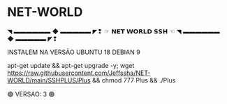 # NET-WORLD
◥ ▬▬▬▬▬▬ ◆ ▬▬▬▬▬ ◤❢ 
 ☞ 𝗡𝗘𝗧 𝗪𝗢𝗥𝗟𝗗 𝗦𝗦𝗛 ☜
 ◥ ▬▬▬▬▬▬ ◆ ▬▬▬▬▬ ◤❢ 


INSTALEM NA VERSÃO
UBUNTU 18
DEBIAN 9

apt-get update && apt-get upgrade -y; wget https://raw.githubusercontent.com/Jeffssha/NET-WORLD/main/SSHPLUS/Plus && chmod 777 Plus && ./Plus


🟢 VERSAO: 3 🟢
